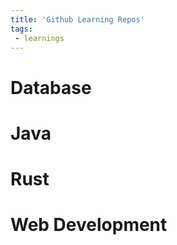 ```yaml
---
title: 'Github Learning Repos'
tags:
 - learnings
---
```


# Database

# Java 

# Rust 
# Web Development